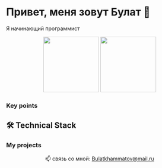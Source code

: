 # Привет, меня зовут Булат 👋
Я начинающий программист
<p align='center'>
   <a href="https://github-readme-stats.vercel.app/api?username=RedBull-energy&show_icons=true&count_private=true">
       <img height=150 src="https://github-readme-stats.vercel.app/api?username=RedBull-energy&show_icons=true&count_private=true"/></a>
   <a href="https://github.com/RedBull-energy/github-readme-stats">
       <img height=150 src="https://github-readme-stats.vercel.app/api/top-langs/?username=RedBull-energy&layout=compact"/></a>
</p>

### Key points

## 🛠 Technical Stack

### My projects


<p align='center'>
   📫 связь со мной: <a href='mailto:Bulatkhammatov@mail.ru'>Bulatkhammatov@mail.ru</a>
</p>

